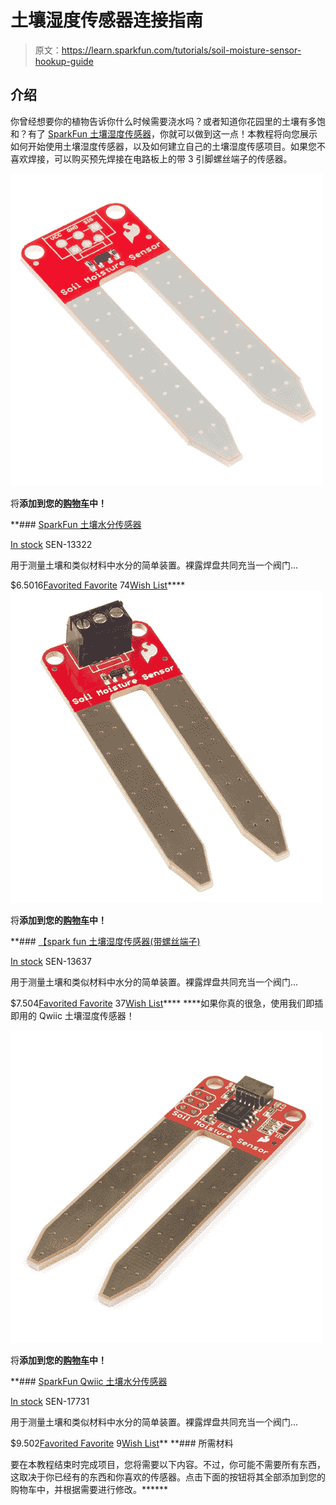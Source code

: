 # 土壤湿度传感器连接指南

> 原文：<https://learn.sparkfun.com/tutorials/soil-moisture-sensor-hookup-guide>

## 介绍

你曾经想要你的植物告诉你什么时候需要浇水吗？或者知道你花园里的土壤有多饱和？有了 [SparkFun 土壤湿度传感器](https://www.sparkfun.com/products/13322)，你就可以做到这一点！本教程将向您展示如何开始使用土壤湿度传感器，以及如何建立自己的土壤湿度传感项目。如果您不喜欢焊接，可以购买预先焊接在电路板上的带 3 引脚螺丝端子的传感器。

[![SparkFun Soil Moisture Sensor](img/7dfa64c8385c2665c00eead2ee00e03a.png)](https://www.sparkfun.com/products/13322) 

将**添加到您的[购物车](https://www.sparkfun.com/cart)中！**

 **### [SparkFun 土壤水分传感器](https://www.sparkfun.com/products/13322)

[In stock](https://learn.sparkfun.com/static/bubbles/ "in stock") SEN-13322

用于测量土壤和类似材料中水分的简单装置。裸露焊盘共同充当一个阀门…

$6.5016[Favorited Favorite](# "Add to favorites") 74[Wish List](# "Add to wish list")****[![SparkFun Soil Moisture Sensor (with Screw Terminals)](img/7ed47c971bcd2452425e06dea97eb1d4.png)](https://www.sparkfun.com/products/13637) 

将**添加到您的[购物车](https://www.sparkfun.com/cart)中！**

 **### [【spark fun 土壤湿度传感器(带螺丝端子)](https://www.sparkfun.com/products/13637)

[In stock](https://learn.sparkfun.com/static/bubbles/ "in stock") SEN-13637

用于测量土壤和类似材料中水分的简单装置。裸露焊盘共同充当一个阀门…

$7.504[Favorited Favorite](# "Add to favorites") 37[Wish List](# "Add to wish list")**** ****如果你真的很急，使用我们即插即用的 Qwiic 土壤湿度传感器！

[![SparkFun Qwiic Soil Moisture Sensor](img/25dbce3f27d200fd4dc189917008f967.png)](https://www.sparkfun.com/products/17731) 

将**添加到您的[购物车](https://www.sparkfun.com/cart)中！**

 **### [SparkFun Qwiic 土壤水分传感器](https://www.sparkfun.com/products/17731)

[In stock](https://learn.sparkfun.com/static/bubbles/ "in stock") SEN-17731

用于测量土壤和类似材料中水分的简单装置。裸露焊盘共同充当一个阀门…

$9.502[Favorited Favorite](# "Add to favorites") 9[Wish List](# "Add to wish list")** **### 所需材料

要在本教程结束时完成项目，您将需要以下内容。不过，你可能不需要所有东西，这取决于你已经有的东西和你喜欢的传感器。点击下面的按钮将其全部添加到您的购物车中，并根据需要进行修改。******